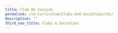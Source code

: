 ```yaml
---
title: Club De Cuisine
permalink: /co-curriculum/Clubs-and-Societies/cdc/
description: ""
third_nav_title: Clubs & Societies
---
```

